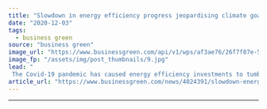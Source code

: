 ```yaml
---
title: "Slowdown in energy efficiency progress jeopardising climate goals, IEA warns"
date: "2020-12-03"
tags: 
  - business green
source: "business green"
image_url: "https://www.businessgreen.com/api/v1/wps/af3ae76/26f7f87e-5c98-4d4a-8e44-11faa2474cba/3/Energy-185x114.jpg"
image_fp: "/assets/img/post_thumbnails/9.jpg"
lead: "
 The Covid-19 pandemic has caused energy efficiency investments to tumble while increasing the energy intensity of the global economy, according to the International Energy Agency ..."
article_url: "https://www.businessgreen.com/news/4024391/slowdown-energy-efficiency-progress-jeopardising-climate-goals-iea-warns"
---
```


---
